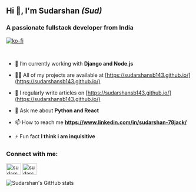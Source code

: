 ## Hi 👋, I'm Sudarshan <i> (Sud)</i> 

### A passionate fullstack developer from India 

[![ko-fi](https://ko-fi.com/img/githubbutton_sm.svg)](https://ko-fi.com/V7V44EF4I)

<br>

- 🌱 I’m currently working with **Django and Node.js**

- 👨‍💻 All of my projects are available at [https://sudarshansb143.github.io/](https://sudarshansb143.github.io/)

- 📝 I regularly write articles on [https://sudarshansb143.github.io/](https://sudarshansb143.github.io/)

- 💬 Ask me about **Python and React**

- 📫 How to reach me **https://www.linkedin.com/in/sudarshan-78jack/**

- ⚡ Fun fact **I think i am inquisitive**

<h3 align="left">Connect with me:</h3>
<p align="left">
<a target="_blank" href="https://linkedin.com/in/sudarshan-78jack" target="blank"><img align="center" src="https://cdn.jsdelivr.net/npm/simple-icons@3.0.1/icons/linkedin.svg" alt="sudarshan-78jack" height="30" width="40" /></a>
<a target="_blank" href="https://www.hackerrank.com/sudarshansb143" target="blank"><img align="center" src="https://cdn.jsdelivr.net/npm/simple-icons@3.0.1/icons/hackerrank.svg" alt="sudarshansb143" height="30" width="40" /></a>
</p>


![Sudarshan's GitHub stats](https://github-readme-stats.vercel.app/api?username=sudarshansb143&show_icons=true&theme=radical)
